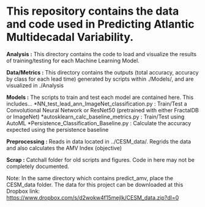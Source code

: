 <h1>This repository contains the data and code used in Predicting Atlantic Multidecadal Variability. </h1>

<b> Analysis :</b>
This directory contains the code to load and visualize the results of training/testing for each Machine Learning Model.

<b> Data/Metrics :</b>
This directory contains the outputs (total accuracy, accuracy by class for each lead time) generated by scripts within ./Models/, and are visualized in ./Analysis

<b> Models :</b>
The scripts to train and test each model are contained here. This includes...
*NN_test_lead_ann_ImageNet_classification.py : Train/Test a Convolutional Neural Network or ResNet50 (pretrained with either FractalDB or ImageNet)
*autosklearn_calc_baseline_metrics.py : Train/Test using AutoML
*Persistence_Classification_Baseline.py : Calculate the accuracy expected using the persistence baseline

<b> Preprocessing :</b>
Reads in data located in ../CESM_data/. Regrids the data and also calculates the AMV Index (objective)

<b> Scrap :</b>
Catchall folder for old scripts and figures. Code in here may not be completely documented.

Note: In the same directory which contains predict_amv, place the CESM_data folder. The data for this project can be downloaded at this Dropbox link: https://www.dropbox.com/s/d2wokw4f15mejlk/CESM_data.zip?dl=0
